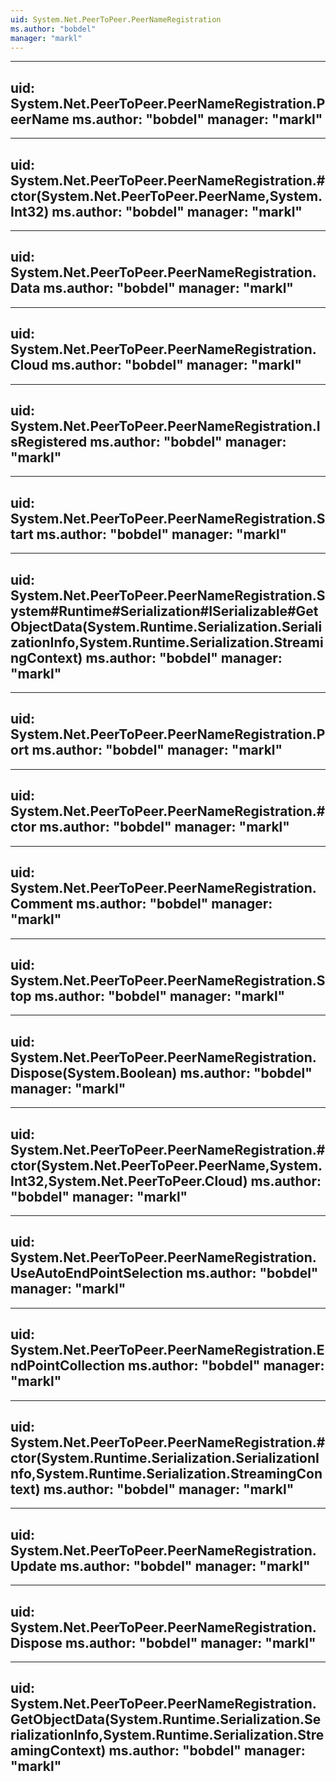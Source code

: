 ```yaml
---
uid: System.Net.PeerToPeer.PeerNameRegistration
ms.author: "bobdel"
manager: "markl"
---
```


---
uid: System.Net.PeerToPeer.PeerNameRegistration.PeerName
ms.author: "bobdel"
manager: "markl"
---

---
uid: System.Net.PeerToPeer.PeerNameRegistration.#ctor(System.Net.PeerToPeer.PeerName,System.Int32)
ms.author: "bobdel"
manager: "markl"
---

---
uid: System.Net.PeerToPeer.PeerNameRegistration.Data
ms.author: "bobdel"
manager: "markl"
---

---
uid: System.Net.PeerToPeer.PeerNameRegistration.Cloud
ms.author: "bobdel"
manager: "markl"
---

---
uid: System.Net.PeerToPeer.PeerNameRegistration.IsRegistered
ms.author: "bobdel"
manager: "markl"
---

---
uid: System.Net.PeerToPeer.PeerNameRegistration.Start
ms.author: "bobdel"
manager: "markl"
---

---
uid: System.Net.PeerToPeer.PeerNameRegistration.System#Runtime#Serialization#ISerializable#GetObjectData(System.Runtime.Serialization.SerializationInfo,System.Runtime.Serialization.StreamingContext)
ms.author: "bobdel"
manager: "markl"
---

---
uid: System.Net.PeerToPeer.PeerNameRegistration.Port
ms.author: "bobdel"
manager: "markl"
---

---
uid: System.Net.PeerToPeer.PeerNameRegistration.#ctor
ms.author: "bobdel"
manager: "markl"
---

---
uid: System.Net.PeerToPeer.PeerNameRegistration.Comment
ms.author: "bobdel"
manager: "markl"
---

---
uid: System.Net.PeerToPeer.PeerNameRegistration.Stop
ms.author: "bobdel"
manager: "markl"
---

---
uid: System.Net.PeerToPeer.PeerNameRegistration.Dispose(System.Boolean)
ms.author: "bobdel"
manager: "markl"
---

---
uid: System.Net.PeerToPeer.PeerNameRegistration.#ctor(System.Net.PeerToPeer.PeerName,System.Int32,System.Net.PeerToPeer.Cloud)
ms.author: "bobdel"
manager: "markl"
---

---
uid: System.Net.PeerToPeer.PeerNameRegistration.UseAutoEndPointSelection
ms.author: "bobdel"
manager: "markl"
---

---
uid: System.Net.PeerToPeer.PeerNameRegistration.EndPointCollection
ms.author: "bobdel"
manager: "markl"
---

---
uid: System.Net.PeerToPeer.PeerNameRegistration.#ctor(System.Runtime.Serialization.SerializationInfo,System.Runtime.Serialization.StreamingContext)
ms.author: "bobdel"
manager: "markl"
---

---
uid: System.Net.PeerToPeer.PeerNameRegistration.Update
ms.author: "bobdel"
manager: "markl"
---

---
uid: System.Net.PeerToPeer.PeerNameRegistration.Dispose
ms.author: "bobdel"
manager: "markl"
---

---
uid: System.Net.PeerToPeer.PeerNameRegistration.GetObjectData(System.Runtime.Serialization.SerializationInfo,System.Runtime.Serialization.StreamingContext)
ms.author: "bobdel"
manager: "markl"
---
